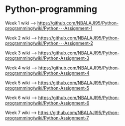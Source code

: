 # Python-programming
Week 1 wiki --> https://github.com/NBALAJI95/Python-programming/wiki/Python---Assignment-1

Week 2 wiki --> https://github.com/NBALAJI95/Python-programming/wiki/Python---Assignment-2

Week 3 wiki --> https://github.com/NBALAJI95/Python-programming/wiki/Python-Assignment-3

Week 4 wiki --> https://github.com/NBALAJI95/Python-programming/wiki/Python-Assignment-4

Week 5 wiki --> https://github.com/NBALAJI95/Python-programming/wiki/Python-Assignment-5

Week 6 wiki --> https://github.com/NBALAJI95/Python-programming/wiki/Python-Assignment-6

Week 7 wiki --> https://github.com/NBALAJI95/Python-programming/wiki/Python-Assignment-7
